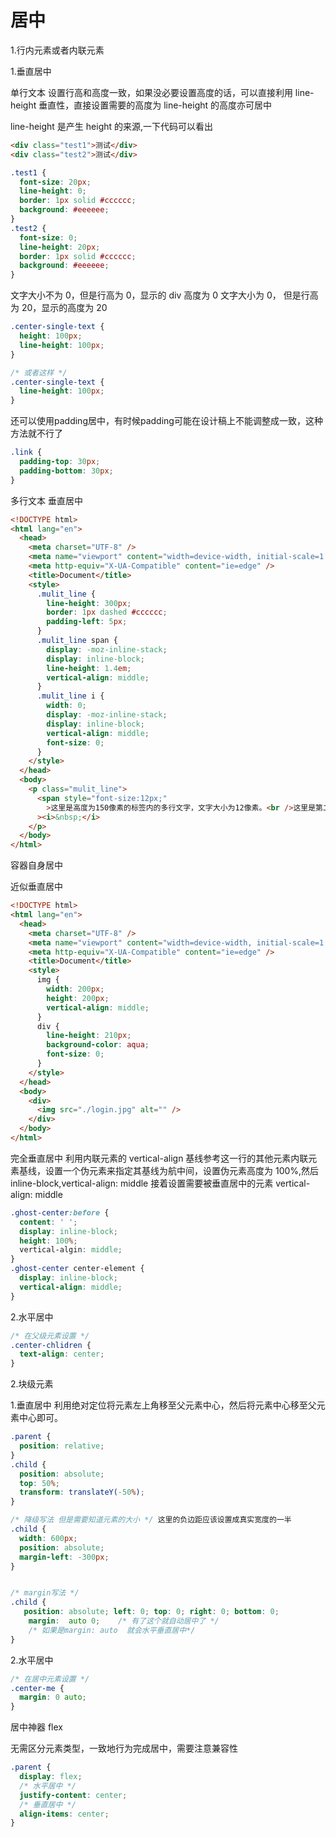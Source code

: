 # 居中
1.行内元素或者内联元素

1.垂直居中

单行文本
设置行高和高度一致，如果没必要设置高度的话，可以直接利用 line-height 垂直性，直接设置需要的高度为 line-height 的高度亦可居中

line-height 是产生 height 的来源,一下代码可以看出

```html
<div class="test1">测试</div>
<div class="test2">测试</div>
```

```css
.test1 {
  font-size: 20px;
  line-height: 0;
  border: 1px solid #cccccc;
  background: #eeeeee;
}
.test2 {
  font-size: 0;
  line-height: 20px;
  border: 1px solid #cccccc;
  background: #eeeeee;
}
```

文字大小不为 0，但是行高为 0，显示的 div 高度为 0
文字大小为 0， 但是行高为 20，显示的高度为 20

```css
.center-single-text {
  height: 100px;
  line-height: 100px;
}

/* 或者这样 */
.center-single-text {
  line-height: 100px;
}
```

还可以使用padding居中，有时候padding可能在设计稿上不能调整成一致，这种方法就不行了
```css
.link {
  padding-top: 30px;
  padding-bottom: 30px;
}
```

多行文本 垂直居中

```html
<!DOCTYPE html>
<html lang="en">
  <head>
    <meta charset="UTF-8" />
    <meta name="viewport" content="width=device-width, initial-scale=1.0" />
    <meta http-equiv="X-UA-Compatible" content="ie=edge" />
    <title>Document</title>
    <style>
      .mulit_line {
        line-height: 300px;
        border: 1px dashed #cccccc;
        padding-left: 5px;
      }
      .mulit_line span {
        display: -moz-inline-stack;
        display: inline-block;
        line-height: 1.4em;
        vertical-align: middle;
      }
      .mulit_line i {
        width: 0;
        display: -moz-inline-stack;
        display: inline-block;
        vertical-align: middle;
        font-size: 0;
      }
    </style>
  </head>
  <body>
    <p class="mulit_line">
      <span style="font-size:12px;"
        >这里是高度为150像素的标签内的多行文字，文字大小为12像素。<br />这里是第二行，用来测试多行的显示效果。</span
      ><i>&nbsp;</i>
    </p>
  </body>
</html>
```

容器自身居中

近似垂直居中

```html
<!DOCTYPE html>
<html lang="en">
  <head>
    <meta charset="UTF-8" />
    <meta name="viewport" content="width=device-width, initial-scale=1.0" />
    <meta http-equiv="X-UA-Compatible" content="ie=edge" />
    <title>Document</title>
    <style>
      img {
        width: 200px;
        height: 200px;
        vertical-align: middle;
      }
      div {
        line-height: 210px;
        background-color: aqua;
        font-size: 0;
      }
    </style>
  </head>
  <body>
    <div>
      <img src="./login.jpg" alt="" />
    </div>
  </body>
</html>
```

完全垂直居中
利用内联元素的 vertical-align 基线参考这一行的其他元素内联元素基线，设置一个伪元素来指定其基线为航中间，设置伪元素高度为 100%,然后 inline-block,vertical-align: middle
接着设置需要被垂直居中的元素 vertical-align: middle

```css
.ghost-center:before {
  content: ' ';
  display: inline-block;
  height: 100%;
  vertical-algin: middle;
}
.ghost-center center-element {
  display: inline-block;
  vertical-align: middle;
}
```

2.水平居中

```css
/* 在父级元素设置 */
.center-chlidren {
  text-align: center;
}
```

2.块级元素

1.垂直居中
利用绝对定位将元素左上角移至父元素中心，然后将元素中心移至父元素中心即可。

```css
.parent {
  position: relative;
}
.child {
  position: absolute;
  top: 50%;
  transform: translateY(-50%);
}

/* 降级写法 但是需要知道元素的大小 */ 这里的负边距应该设置成真实宽度的一半
.child {
  width: 600px;
  position: absolute;
  margin-left: -300px;
}


/* margin写法 */
.child {
   position: absolute; left: 0; top: 0; right: 0; bottom: 0;
    margin:  auto 0;    /* 有了这个就自动居中了 */ 
    /* 如果是margin: auto  就会水平垂直居中*/
}
```


2.水平居中

```css
/* 在居中元素设置 */
.center-me {
  margin: 0 auto;
}
```

居中神器 flex

无需区分元素类型，一致地行为完成居中，需要注意兼容性

```css
.parent {
  display: flex;
  /* 水平居中 */
  justify-content: center;
  /* 垂直居中 */
  align-items: center;
}
```
